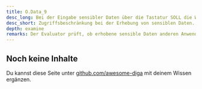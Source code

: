 ```yaml
---
title: O.Data_9
desc_long: Bei der Eingabe sensibler Daten über die Tastatur SOLL die Web-Anwendung unterbinden, dass Aufzeichnungen für Dritte erkennbar werden.
desc_short: Zugriffsbeschränkung bei der Erhebung von sensiblen Daten.             
depth: examine
remarks: Der Evaluator prüft, ob erhobene sensible Daten anderen Anwendungen auf dem Gerät verfügbar gemacht werden oder Daten in öffentlichen Verzeichnissen gespeichert werden. Dies schließt insbesondere Caches, Autokorrektur- und Autovervollständigungs- verfahren mit ein. Ist dies der Fall, prüft der Evaluator die Abwägungen des Herstellers und berücksichtigt diese in der Risikobewertung.
---
```


## Noch keine Inhalte

Du kannst diese Seite unter [github.com/awesome-diga](https://github.com/awesome-diga/tr-faq) mit deinem Wissen ergänzen.
